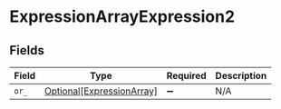 # ExpressionArrayExpression2


## Fields

| Field                                                               | Type                                                                | Required                                                            | Description                                                         |
| ------------------------------------------------------------------- | ------------------------------------------------------------------- | ------------------------------------------------------------------- | ------------------------------------------------------------------- |
| `or_`                                                               | [Optional[ExpressionArray]](../../models/shared/expressionarray.md) | :heavy_minus_sign:                                                  | N/A                                                                 |
